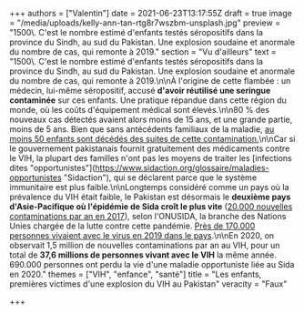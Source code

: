 +++
authors = ["Valentin"]
date = 2021-06-23T13:17:55Z
draft = true
image = "/media/uploads/kelly-ann-tan-rtg8r7wszbm-unsplash.jpg"
preview = "1500\\. C'est le nombre estimé d'enfants testés séropositifs dans la province du Sindh, au sud du Pakistan. Une explosion soudaine et anormale du nombre de cas, qui remonte à 2019."
section = "Vu d'ailleurs"
text = "1500\\. C'est le nombre estimé d'enfants testés séropositifs dans la province du Sindh, au sud du Pakistan. Une explosion soudaine et anormale du nombre de cas, qui remonte à 2019.\n\nÀ l'origine de cette flambée : un médecin, lui-même séropositif, accusé **d'avoir réutilisé une seringue contaminée** sur ces enfants. Une pratique répandue dans cette région du monde, où les coûts d'équipement médical sont élevés.\n\n80 % des nouveaux cas détectés avaient alors moins de 15 ans, et une grande partie, moins de 5 ans. Bien que sans antécédents familiaux de la maladie, [au moins 50 enfants sont décédés des suites de cette contamination.](https://www.france24.com/en/live-news/20210614-children-pay-the-price-in-pakistan-s-mass-hiv-outbreak)\n\nCar si le gouvernement pakistanais fournit gratuitement des médicaments contre le VIH, la plupart des familles n'ont pas les moyens de traiter les [infections dites \"opportunistes\"](https://www.sidaction.org/glossaire/maladies-opportunistes \"Sidaction\"), qui se déclarent parce que le système immunitaire est plus faible.\n\nLongtemps considéré comme un pays où la prévalence du VIH était faible, le Pakistan est désormais le **deuxième pays d'Asie-Pacifique où l'épidémie de Sida croît le plus vite** ([20.000 nouvelles contaminations par an en 2017](https://www.unaids.org/fr/resources/presscentre/featurestories/2019/june/20190618_pakistan)), selon l'ONUSIDA, la branche des Nations Unies chargée de la lutte contre cette pandémie. [Près de 170.000 personnes vivaient avec le virus en 2019 dans le pays](https://www.unaids.org/sites/default/files/country/documents/PAK_2019_countryreport.pdf).\n\nEn 2020, on observait 1,5 million de nouvelles contaminations par an au VIH, pour un total de **37,6 millions de personnes vivant avec le VIH** la même année. 690.000 personnes ont perdu la vie d'une maladie opportuniste liée au Sida en 2020."
themes = ["VIH", "enfance", "santé"]
title = "Les enfants, premières victimes d'une explosion du VIH au Pakistan"
veracity = "Faux"

+++
